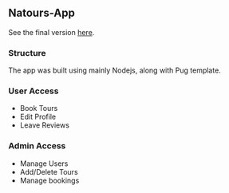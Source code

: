 ## Natours-App
See the final version [here](https://nodejs-natours-app.herokuapp.com/).

### Structure
The app was built using mainly Nodejs, along with Pug template.

### User Access
- Book Tours
- Edit Profile
- Leave Reviews

### Admin Access
- Manage Users
- Add/Delete Tours
- Manage bookings
